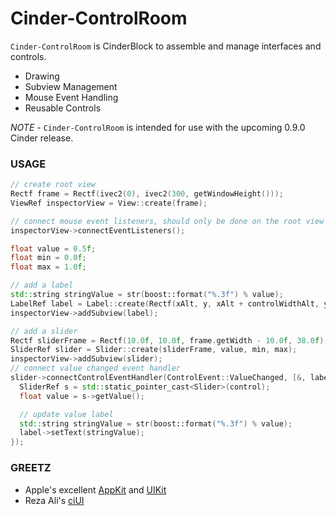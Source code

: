 # Cinder-ControlRoom
`Cinder-ControlRoom` is CinderBlock to assemble and manage interfaces and controls.

- Drawing
- Subview Management
- Mouse Event Handling
- Reusable Controls

*NOTE* - `Cinder-ControlRoom` is intended for use with the upcoming 0.9.0 Cinder release.

### USAGE
```C++
// create root view
Rectf frame = Rectf(ivec2(0), ivec2(300, getWindowHeight()));
ViewRef inspectorView = View::create(frame);

// connect mouse event listeners, should only be done on the root view
inspectorView->connectEventListeners();

float value = 0.5f;
float min = 0.0f;
float max = 1.0f;

// add a label
std::string stringValue = str(boost::format("%.3f") % value);
LabelRef label = Label::create(Rectf(xAlt, y, xAlt + controlWidthAlt, y + height), stringValue);
inspectorView->addSubview(label);

// add a slider
Rectf sliderFrame = Rectf(10.0f, 10.0f, frame.getWidth - 10.0f, 38.0f);
SliderRef slider = Slider::create(sliderFrame, value, min, max);
inspectorView->addSubview(slider);
// connect value changed event handler
slider->connectControlEventHandler(ControlEvent::ValueChanged, [&, label](const ControlRef& control) {
  SliderRef s = std::static_pointer_cast<Slider>(control);
  float value = s->getValue();

  // update value label
  std::string stringValue = str(boost::format("%.3f") % value);
  label->setText(stringValue);
});
```

### GREETZ
- Apple's excellent [AppKit](https://developer.apple.com/library/mac/documentation/cocoa/reference/applicationkit/objc_classic/_index.html) and [UIKit](https://developer.apple.com/library/ios/documentation/uikit/reference/uikit_framework/_index.html)
- Reza Ali's [ciUI](https://github.com/rezaali/ciUI)
